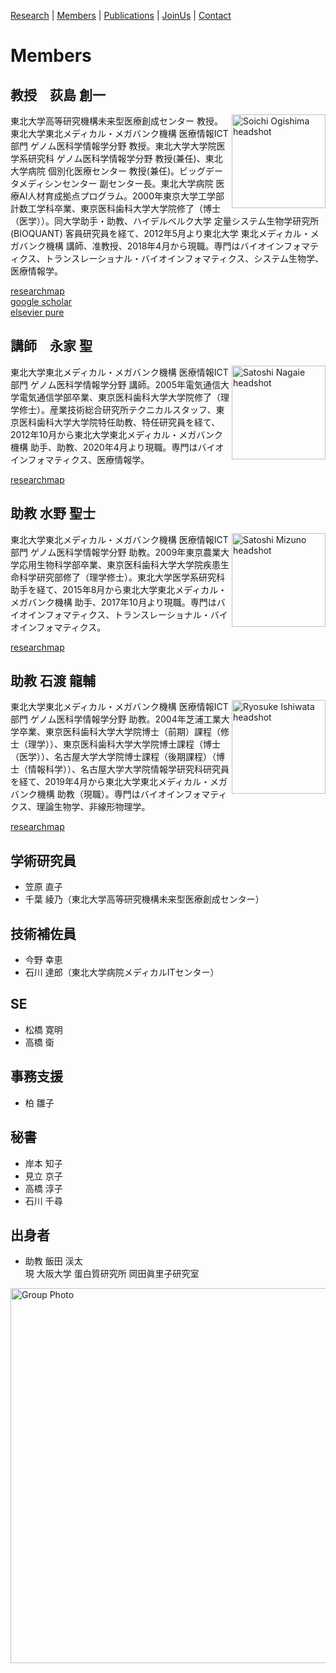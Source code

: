 [Research](https://ogishimalab.github.io/Research)  |  [Members](https://ogishimalab.github.io/Members)  |  [Publications](https://ogishimalab.github.io/Publications)  |  [JoinUs](https://ogishimalab.github.io/JoinUs)  |  [Contact](https://ogishimalab.github.io/Contact)

# Members

## 教授　荻島 創一
<img src="https://github.com/ogishimalab/ogishimalab.github.io/blob/main/image/SoichiOgishima_headshot.jpeg?raw=true" alt="Soichi Ogishima headshot" align="right" width="150">
東北大学高等研究機構未来型医療創成センター 教授。東北大学東北メディカル・メガバンク機構 医療情報ICT部門 ゲノム医科学情報学分野 教授。東北大学大学院医学系研究科 ゲノム医科学情報学分野 教授(兼任)、東北大学病院 個別化医療センター 教授(兼任)。ビッグデータメディシンセンター 副センター長。東北大学病院 医療AI人材育成拠点プログラム。2000年東京大学工学部計数工学科卒業、東京医科歯科大学大学院修了（博士（医学））。同大学助手・助教、ハイデルベルク大学 定量システム生物学研究所(BIOQUANT) 客員研究員を経て、2012年5月より東北大学 東北メディカル・メガバンク機構 講師、准教授、2018年4月から現職。専門はバイオインフォマティクス、トランスレーショナル・バイオインフォマティクス、システム生物学、医療情報学。

[researchmap](https://href.li/?https://researchmap.jp/ogishima)  
[google scholar](https://href.li/?https://scholar.google.com/citations?hl=ja&user=uATXFRYAAAAJ)  
[elsevier pure](https://href.li/?https://tohoku.pure.elsevier.com/ja/persons/soichi-ogishima)

## 講師　永家 聖 
<img src="https://github.com/ogishimalab/ogishimalab.github.io/blob/main/image/SatoshiNagaie_headshot.jpeg?raw=true" alt="Satoshi Nagaie headshot" align="right" width="150">
東北大学東北メディカル・メガバンク機構 医療情報ICT部門 ゲノム医科学情報学分野 講師。2005年電気通信大学電気通信学部卒業、東京医科歯科大学大学院修了（理学修士）。産業技術総合研究所テクニカルスタッフ、東京医科歯科大学大学院特任助教、特任研究員を経て、2012年10月から東北大学東北メディカル・メガバンク機構 助手、助教、2020年4月より現職。専門はバイオインフォマティクス、医療情報学。

[researchmap](https://href.li/?https://researchmap.jp/snagaie)

## 助教 水野 聖士
<img src="https://github.com/ogishimalab/ogishimalab.github.io/blob/main/image/SatoshiMizuno_headshot.jpeg?raw=true" alt="Satoshi Mizuno headshot" align="right" width="150">
東北大学東北メディカル・メガバンク機構 医療情報ICT部門 ゲノム医科学情報学分野 助教。2009年東京農業大学応用生物科学部卒業、東京医科歯科大学大学院疾患生命科学研究部修了（理学修士）。東北大学医学系研究科助手を経て、2015年8月から東北大学東北メディカル・メガバンク機構 助手、2017年10月より現職。専門はバイオインフォマティクス、トランスレーショナル・バイオインフォマティクス。

[researchmap](https://href.li/?https://researchmap.jp/7000005468)

## 助教 石渡 龍輔
<img src="https://github.com/ogishimalab/ogishimalab.github.io/blob/main/image/RyosukeIshiwata_headshot.jpeg?raw=true" alt="Ryosuke Ishiwata headshot" align="right" width="150">
東北大学東北メディカル・メガバンク機構 医療情報ICT部門 ゲノム医科学情報学分野 助教。2004年芝浦工業大学卒業、東京医科歯科大学大学院博士（前期）課程（修士（理学））、東京医科歯科大学大学院博士課程（博士（医学））、名古屋大学大学院博士課程（後期課程）（博士（情報科学））、名古屋大学大学院情報学研究科研究員を経て、2019年4月から東北大学東北メディカル・メガバンク機構 助教（現職）。専門はバイオインフォマティクス、理論生物学、非線形物理学。

[researchmap](https://href.li/?https://researchmap.jp/0000-0001-5998-7901)

## 学術研究員
- 笠原 直子
- 千葉 綾乃（東北大学高等研究機構未来型医療創成センター）

## 技術補佐員
- 今野 幸恵
- 石川 達郎（東北大学病院メディカルITセンター）

## SE
- 松橋 寛明
- 高橋 衛

## 事務支援
- 柏 雛子

## 秘書
- 岸本 知子
- 見立 京子
- 高橋 淳子
- 石川 千尋

## 出身者
- 助教 飯田 渓太  
  現 大阪大学 蛋白質研究所 岡田眞里子研究室

<img src="https://github.com/ogishimalab/ogishimalab.github.io/blob/main/image/group_photo_20190606.jpeg?raw=true" alt="Group Photo" width="600">
